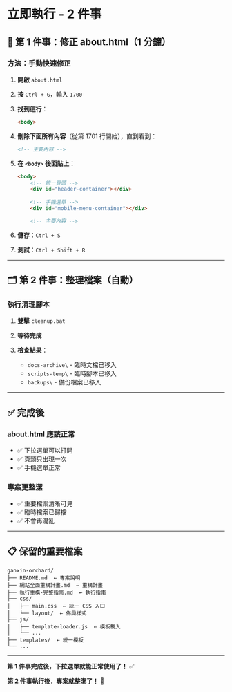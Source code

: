 # 立即執行 - 2 件事

## 📝 第 1 件事：修正 about.html（1 分鐘）

### 方法：手動快速修正

1. **開啟** `about.html`

2. **按** `Ctrl + G`，輸入 `1700`

3. **找到這行**：
   ```html
   <body>
   ```

4. **刪除下面所有內容**（從第 1701 行開始），直到看到：
   ```html
   <!-- 主要內容 -->
   ```

5. **在 `<body>` 後面貼上**：
   ```html
   <body>
       <!-- 統一頁頭 -->
       <div id="header-container"></div>
       
       <!-- 手機選單 -->
       <div id="mobile-menu-container"></div>

       <!-- 主要內容 -->
   ```

6. **儲存**：`Ctrl + S`

7. **測試**：`Ctrl + Shift + R`

---

## 🗂️ 第 2 件事：整理檔案（自動）

### 執行清理腳本

1. **雙擊** `cleanup.bat`

2. **等待完成**

3. **檢查結果**：
   - `docs-archive\` - 臨時文檔已移入
   - `scripts-temp\` - 臨時腳本已移入
   - `backups\` - 備份檔案已移入

---

## ✅ 完成後

### about.html 應該正常
- ✅ 下拉選單可以打開
- ✅ 頁頭只出現一次
- ✅ 手機選單正常

### 專案更整潔
- ✅ 重要檔案清晰可見
- ✅ 臨時檔案已歸檔
- ✅ 不會再混亂

---

## 📋 保留的重要檔案

```
ganxin-orchard/
├── README.md  ← 專案說明
├── 網站全面重構計畫.md  ← 重構計畫
├── 執行重構-完整指南.md  ← 執行指南
├── css/
│   ├── main.css  ← 統一 CSS 入口
│   └── layout/  ← 佈局樣式
├── js/
│   ├── template-loader.js  ← 模板載入
│   └── ...
├── templates/  ← 統一模板
└── ...
```

---

**第 1 件事完成後，下拉選單就能正常使用了！** ✅

**第 2 件事執行後，專案就整潔了！** 🎉
